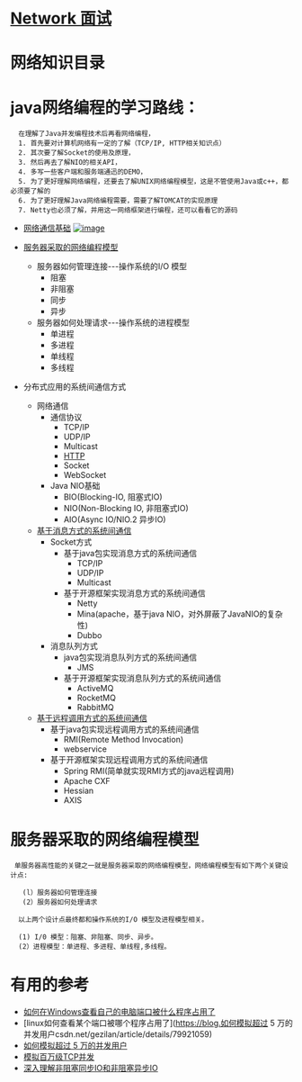 # [Network 面试](https://github.com/stevenli91748/Network/blob/master/Interview/README.md)

# 网络知识目录

# java网络编程的学习路线：

      在理解了Java并发编程技术后再看网络编程，
      1. 首先要对计算机网络有一定的了解（TCP/IP, HTTP相关知识点）
      2. 其次要了解Socket的使用及原理，
      3. 然后再去了解NIO的相关API，
      4. 多写一些客户端和服务端通迅的DEMO，
      5. 为了更好理解网络编程，还要去了解UNIX网络编程模型，这是不管使用Java或c++，都必须要了解的
      6. 为了更好理解Java网络编程需要，需要了解TOMCAT的实现原理
      7. Netty也必须了解，并用这一网络框架进行编程，还可以看看它的源码

* [网络通信基础]()
<a href="https://imgbb.com/"><img src="https://i.ibb.co/qFQZzy9/image.jpg" alt="image" border="0"></a>

* [服务器采取的网络编程模型](#服务器采取的网络编程模型)  
  * 服务器如何管理连接---操作系统的I/O 模型
    * 阻塞
    * 非阻塞
    * 同步
    * 异步
  * 服务器如何处理请求---操作系统的进程模型
    * 单进程
    * 多进程
    * 单线程
    * 多线程
 
* 分布式应用的系统间通信方式
  * 网络通信
    * 通信协议
      * TCP/IP
      * UDP/IP
      * Multicast
      * [HTTP](https://github.com/stevenli91748/Network/blob/master/HTTP/README.md)
      * Socket
      * WebSocket
    * Java NIO基础
      * BIO(Blocking-IO, 阻塞式IO)
      * NIO(Non-Blocking IO, 非阻塞式IO)
      * AIO(Async IO/NIO.2 异步IO)
  * [基于消息方式的系统间通信]()
    * Socket方式
      * 基于java包实现消息方式的系统间通信
        * TCP/IP
        * UDP/IP
        * Multicast
      * 基于开源框架实现消息方式的系统间通信
        * Netty
        * Mina(apache，基于java NIO，对外屏蔽了JavaNIO的复杂性)
        * Dubbo
    * 消息队列方式
      * java包实现消息队列方式的系统间通信
        * JMS
      * 基于开源框架实现消息队列方式的系统间通信
        * ActiveMQ
        * RocketMQ
        * RabbitMQ
  * [基于远程调用方式的系统间通信]() 
    * 基于java包实现远程调用方式的系统间通信
      * RMI(Remote Method Invocation)
      * webservice
    * 基于开源框架实现远程调用方式的系统间通信
      * Spring RMI(简单就实现RMI方式的java远程调用)
      * Apache CXF
      * Hessian
      * AXIS
   



# 服务器采取的网络编程模型

     单服务器高性能的关键之一就是服务器采取的网络编程模型，网络编程模型有如下两个关键设计点:
       
       (l）服务器如何管理连接
       (2）服务器如何处理请求

      以上两个设计点最终都和操作系统的I/O 模型及进程模型相关。
      
      (1) I/0 模型：阻塞、非阻塞、同步、异步。
      (2）进程模型：单进程、多进程、单线程,多线程。








# 有用的参考
* [如何在Windows查看自己的电脑端口被什么程序占用了](https://blog.csdn.net/lianxue1986/article/details/51811386)
* [linux如何查看某个端口被哪个程序占用了](https://blog.如何模拟超过 5 万的并发用户csdn.net/gezilan/article/details/79921059)
* [如何模拟超过 5 万的并发用户](https://blog.csdn.net/j3T9Z7H/article/details/89666686)
* [模拟百万级TCP并发](https://blog.csdn.net/u011001084/article/details/54089182)
* [深入理解非阻塞同步IO和非阻塞异步IO](https://blog.csdn.net/iter_zc/article/details/39291647)
